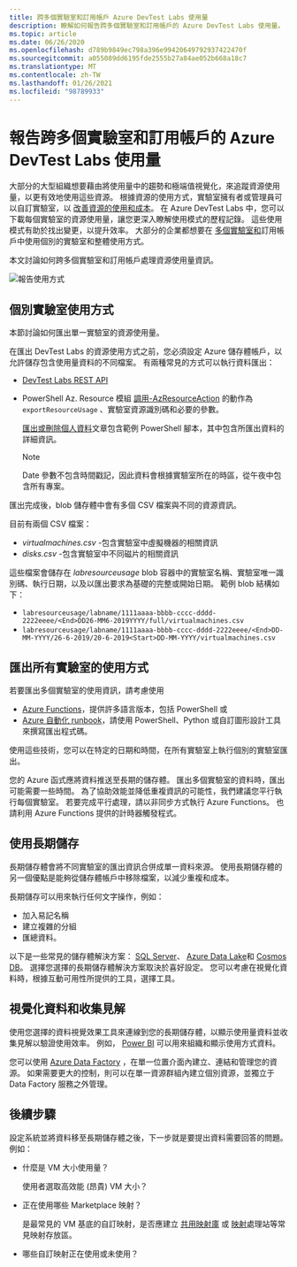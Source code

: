 ```yaml
---
title: 跨多個實驗室和訂用帳戶 Azure DevTest Labs 使用量
description: 瞭解如何報告跨多個實驗室和訂用帳戶的 Azure DevTest Labs 使用量。
ms.topic: article
ms.date: 06/26/2020
ms.openlocfilehash: d789b9849ec798a396e99420649792937422470f
ms.sourcegitcommit: a055089dd6195fde2555b27a84ae052b668a18c7
ms.translationtype: MT
ms.contentlocale: zh-TW
ms.lasthandoff: 01/26/2021
ms.locfileid: "98789933"
---
```

# <a name="report-azure-devtest-labs-usage-across-multiple-labs-and-subscriptions"></a>報告跨多個實驗室和訂用帳戶的 Azure DevTest Labs 使用量

大部分的大型組織想要藉由將使用量中的趨勢和極端值視覺化，來追蹤資源使用量，以更有效地使用這些資源。 根據資源的使用方式，實驗室擁有者或管理員可以自訂實驗室，以 [改善資源的使用和成本](../cost-management-billing/cost-management-billing-overview.md)。 在 Azure DevTest Labs 中，您可以下載每個實驗室的資源使用量，讓您更深入瞭解使用模式的歷程記錄。 這些使用模式有助於找出變更，以提升效率。 大部分的企業都想要在 [多個實驗室和](/azure/architecture/cloud-adoption/decision-guides/subscriptions/)訂用帳戶中使用個別的實驗室和整體使用方式。 

本文討論如何跨多個實驗室和訂用帳戶處理資源使用量資訊。

![報告使用方式](./media/report-usage-across-multiple-labs-subscriptions/report-usage.png)

## <a name="individual-lab-usage"></a>個別實驗室使用方式

本節討論如何匯出單一實驗室的資源使用量。

在匯出 DevTest Labs 的資源使用方式之前，您必須設定 Azure 儲存體帳戶，以允許儲存包含使用量資料的不同檔案。 有兩種常見的方式可以執行資料匯出：

* [DevTest Labs REST API](/rest/api/dtl/labs/exportresourceusage) 
* PowerShell Az. Resource 模組 [調用-AzResourceAction](/powershell/module/az.resources/invoke-azresourceaction?view=azps-2.5.0&viewFallbackFrom=azps-2.3.2) 的動作為 `exportResourceUsage` 、實驗室資源識別碼和必要的參數。 

    [匯出或刪除個人資料](personal-data-delete-export.md)文章包含範例 PowerShell 腳本，其中包含所匯出資料的詳細資訊。 

    > [!NOTE]
    > Date 參數不包含時間戳記，因此資料會根據實驗室所在的時區，從午夜中包含所有專案。

匯出完成後，blob 儲存體中會有多個 CSV 檔案與不同的資源資訊。
  
目前有兩個 CSV 檔案：

* *virtualmachines.csv* -包含實驗室中虛擬機器的相關資訊
* *disks.csv* -包含實驗室中不同磁片的相關資訊 

這些檔案會儲存在 *labresourceusage* blob 容器中的實驗室名稱、實驗室唯一識別碼、執行日期，以及以匯出要求為基礎的完整或開始日期。 範例 blob 結構如下：

* `labresourceusage/labname/1111aaaa-bbbb-cccc-dddd-2222eeee/<End>DD26-MM6-2019YYYY/full/virtualmachines.csv`
* `labresourceusage/labname/1111aaaa-bbbb-cccc-dddd-2222eeee/<End>DD-MM-YYYY/26-6-2019/20-6-2019<Start>DD-MM-YYYY/virtualmachines.csv`

## <a name="exporting-usage-for-all-labs"></a>匯出所有實驗室的使用方式

若要匯出多個實驗室的使用資訊，請考慮使用 

* [Azure Functions](../azure-functions/index.yml)，提供許多語言版本，包括 PowerShell 或 
* [Azure 自動化 runbook](../automation/index.yml)，請使用 PowerShell、Python 或自訂圖形設計工具來撰寫匯出程式碼。

使用這些技術，您可以在特定的日期和時間，在所有實驗室上執行個別的實驗室匯出。 

您的 Azure 函式應將資料推送至長期的儲存體。 匯出多個實驗室的資料時，匯出可能需要一些時間。 為了協助效能並降低重複資訊的可能性，我們建議您平行執行每個實驗室。 若要完成平行處理，請以非同步方式執行 Azure Functions。 也請利用 Azure Functions 提供的計時器觸發程式。

## <a name="using-a-long-term-storage"></a>使用長期儲存

長期儲存體會將不同實驗室的匯出資訊合併成單一資料來源。 使用長期儲存體的另一個優點是能夠從儲存體帳戶中移除檔案，以減少重複和成本。 

長期儲存可以用來執行任何文字操作，例如： 

* 加入易記名稱
* 建立複雜的分組
* 匯總資料。

以下是一些常見的儲存體解決方案： [SQL Server](https://azure.microsoft.com/services/sql-database/)、 [Azure Data Lake](https://azure.microsoft.com/services/storage/data-lake-storage/)和 [Cosmos DB](https://azure.microsoft.com/services/cosmos-db/)。 選擇您選擇的長期儲存體解決方案取決於喜好設定。 您可以考慮在視覺化資料時，根據互動可用性所提供的工具，選擇工具。

## <a name="visualizing-data-and-gathering-insights"></a>視覺化資料和收集見解

使用您選擇的資料視覺效果工具來連線到您的長期儲存體，以顯示使用量資料並收集見解以驗證使用效率。 例如， [Power BI](/power-bi/power-bi-overview) 可以用來組織和顯示使用方式資料。 

您可以使用 [Azure Data Factory](https://azure.microsoft.com/services/data-factory/) ，在單一位置介面內建立、連結和管理您的資源。 如果需要更大的控制，則可以在單一資源群組內建立個別資源，並獨立于 Data Factory 服務之外管理。  

## <a name="next-steps"></a>後續步驟

設定系統並將資料移至長期儲存體之後，下一步就是要提出資料需要回答的問題。 例如： 

-   什麼是 VM 大小使用量？

    使用者選取高效能 (昂貴) VM 大小？
-   正在使用哪些 Marketplace 映射？

    是最常見的 VM 基底的自訂映射，是否應建立 [共用映射庫](../virtual-machines/shared-image-galleries.md) 或 [映射](image-factory-create.md)處理站等常見映射存放區。
-   哪些自訂映射正在使用或未使用？